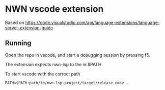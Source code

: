 # NWN vscode extension

Based on https://code.visualstudio.com/api/language-extensions/language-server-extension-guide

## Running

Open the repo in vscode, and start a debugging session by pressing f5.

The extension expects nwn-lsp to the in $PATH

To start vscode with the correct path
```
PATH=$PATH:path/to/nwn-lsp-project/target/release code .
```